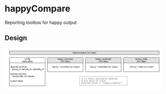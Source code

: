 # happyCompare
Reporting toolbox for happy output

## Design
![happyCompare design.](inst/doc/happyCompare_design.png)